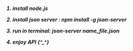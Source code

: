 <strong><i>
  
1. install node.js
  
2. install json server : npm install -g json-server
  
3. run in terminal: json-server name_file.json
  
4. enjoy API  {^_^}
</strong>
  <i>
